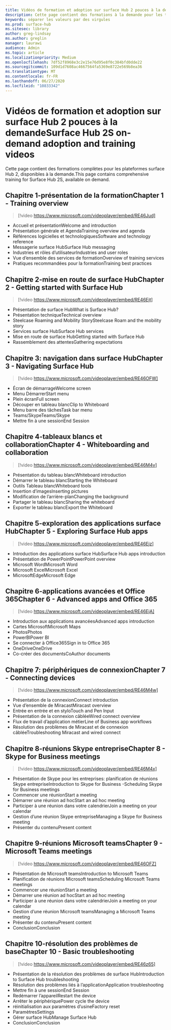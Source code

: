 ```yaml
---
title: Vidéos de formation et adoption sur surface Hub 2 pouces à la demande
description: Cette page contient des formations à la demande pour les tablettes surface Hub 2.
keywords: séparer les valeurs par des virgules
ms.prod: surface-hub
ms.sitesec: library
author: greg-lindsay
ms.author: greglin
manager: laurawi
audience: Admin
ms.topic: article
ms.localizationpriority: Medium
ms.openlocfilehash: 7df52f8968e3c2e15e76d95e8f0c384bfd0dde22
ms.sourcegitcommit: 109d1d7608ac4667564fa5369e8722e569b8ea36
ms.translationtype: MT
ms.contentlocale: fr-FR
ms.lasthandoff: 06/27/2020
ms.locfileid: "10833342"
---
```

# <span data-ttu-id="0162a-104">Vidéos de formation et adoption sur surface Hub 2 pouces à la demande</span><span class="sxs-lookup"><span data-stu-id="0162a-104">Surface Hub 2S on-demand adoption and training videos</span></span>

<span data-ttu-id="0162a-105">Cette page contient des formations complètes pour les plateformes surface Hub 2, disponibles à la demande.</span><span class="sxs-lookup"><span data-stu-id="0162a-105">This page contains comprehensive training for Surface Hub 2S, available on demand.</span></span>

## <span data-ttu-id="0162a-106">Chapitre 1-présentation de la formation</span><span class="sxs-lookup"><span data-stu-id="0162a-106">Chapter 1 - Training overview</span></span>

> [!video https://www.microsoft.com/videoplayer/embed/RE46Jud] 

- <span data-ttu-id="0162a-107">Accueil et présentation</span><span class="sxs-lookup"><span data-stu-id="0162a-107">Welcome and introduction</span></span>
- <span data-ttu-id="0162a-108">Présentation générale et Agenda</span><span class="sxs-lookup"><span data-stu-id="0162a-108">Training overview and agenda</span></span>
- <span data-ttu-id="0162a-109">Références logicielles et technologiques</span><span class="sxs-lookup"><span data-stu-id="0162a-109">Software and technology reference</span></span>
- <span data-ttu-id="0162a-110">Messagerie surface Hub</span><span class="sxs-lookup"><span data-stu-id="0162a-110">Surface Hub messaging</span></span>
- <span data-ttu-id="0162a-111">Industries et rôles d’utilisateur</span><span class="sxs-lookup"><span data-stu-id="0162a-111">Industries and user roles</span></span>
- <span data-ttu-id="0162a-112">Vue d’ensemble des services de formation</span><span class="sxs-lookup"><span data-stu-id="0162a-112">Overview of training services</span></span>
- <span data-ttu-id="0162a-113">Pratiques recommandées pour la formation</span><span class="sxs-lookup"><span data-stu-id="0162a-113">Training best practices</span></span>

## <span data-ttu-id="0162a-114">Chapitre 2-mise en route de surface Hub</span><span class="sxs-lookup"><span data-stu-id="0162a-114">Chapter 2 - Getting started with Surface Hub</span></span>

> [!video https://www.microsoft.com/videoplayer/embed/RE46Ejt] 

- <span data-ttu-id="0162a-115">Présentation de surface Hub</span><span class="sxs-lookup"><span data-stu-id="0162a-115">What is Surface Hub?</span></span>
- <span data-ttu-id="0162a-116">Présentation technique</span><span class="sxs-lookup"><span data-stu-id="0162a-116">Technical overview</span></span>
- <span data-ttu-id="0162a-117">Steelcase Roaming and Mobility Story</span><span class="sxs-lookup"><span data-stu-id="0162a-117">Steelcase Roam and the mobility story</span></span>
- <span data-ttu-id="0162a-118">Services surface Hub</span><span class="sxs-lookup"><span data-stu-id="0162a-118">Surface Hub services</span></span>
- <span data-ttu-id="0162a-119">Mise en route de surface Hub</span><span class="sxs-lookup"><span data-stu-id="0162a-119">Getting started with Surface Hub</span></span>
- <span data-ttu-id="0162a-120">Rassemblement des attentes</span><span class="sxs-lookup"><span data-stu-id="0162a-120">Gathering expectations</span></span>

## <span data-ttu-id="0162a-121">Chapitre 3: navigation dans surface Hub</span><span class="sxs-lookup"><span data-stu-id="0162a-121">Chapter 3 - Navigating Surface Hub</span></span>

> [!video https://www.microsoft.com/videoplayer/embed/RE46OFW] 

- <span data-ttu-id="0162a-122">Écran de démarrage</span><span class="sxs-lookup"><span data-stu-id="0162a-122">Welcome screen</span></span>
- <span data-ttu-id="0162a-123">Menu Démarrer</span><span class="sxs-lookup"><span data-stu-id="0162a-123">Start menu</span></span>
- <span data-ttu-id="0162a-124">Plein écran</span><span class="sxs-lookup"><span data-stu-id="0162a-124">Full screen</span></span>
- <span data-ttu-id="0162a-125">Découper en tableau blanc</span><span class="sxs-lookup"><span data-stu-id="0162a-125">Clip to Whiteboard</span></span>
- <span data-ttu-id="0162a-126">Menu barre des tâches</span><span class="sxs-lookup"><span data-stu-id="0162a-126">Task bar menu</span></span>
- <span data-ttu-id="0162a-127">Teams/Skype</span><span class="sxs-lookup"><span data-stu-id="0162a-127">Teams/Skype</span></span>
- <span data-ttu-id="0162a-128">Mettre fin à une session</span><span class="sxs-lookup"><span data-stu-id="0162a-128">End Session</span></span>

## <span data-ttu-id="0162a-129">Chapitre 4-tableaux blancs et collaboration</span><span class="sxs-lookup"><span data-stu-id="0162a-129">Chapter 4 - Whiteboarding and collaboration</span></span>

> [!video https://www.microsoft.com/videoplayer/embed/RE46M4v] 

- <span data-ttu-id="0162a-130">Présentation du tableau blanc</span><span class="sxs-lookup"><span data-stu-id="0162a-130">Whiteboard introduction</span></span>
- <span data-ttu-id="0162a-131">Démarrer le tableau blanc</span><span class="sxs-lookup"><span data-stu-id="0162a-131">Starting the Whiteboard</span></span>
- <span data-ttu-id="0162a-132">Outils Tableau blanc</span><span class="sxs-lookup"><span data-stu-id="0162a-132">Whiteboard tools</span></span>
- <span data-ttu-id="0162a-133">Insertion d’images</span><span class="sxs-lookup"><span data-stu-id="0162a-133">Inserting pictures</span></span>
- <span data-ttu-id="0162a-134">Modification de l’arrière-plan</span><span class="sxs-lookup"><span data-stu-id="0162a-134">Changing the background</span></span>
- <span data-ttu-id="0162a-135">Partager le tableau blanc</span><span class="sxs-lookup"><span data-stu-id="0162a-135">Sharing the whiteboard</span></span>
- <span data-ttu-id="0162a-136">Exporter le tableau blanc</span><span class="sxs-lookup"><span data-stu-id="0162a-136">Export the Whiteboard</span></span> 
 
## <span data-ttu-id="0162a-137">Chapitre 5-exploration des applications surface Hub</span><span class="sxs-lookup"><span data-stu-id="0162a-137">Chapter 5 - Exploring Surface Hub apps</span></span>

> [!video https://www.microsoft.com/videoplayer/embed/RE46Ejz] 

- <span data-ttu-id="0162a-138">Introduction des applications surface Hub</span><span class="sxs-lookup"><span data-stu-id="0162a-138">Surface Hub apps introduction</span></span>
- <span data-ttu-id="0162a-139">Présentation de PowerPoint</span><span class="sxs-lookup"><span data-stu-id="0162a-139">PowerPoint overview</span></span>
- <span data-ttu-id="0162a-140">Microsoft Word</span><span class="sxs-lookup"><span data-stu-id="0162a-140">Microsoft Word</span></span>
- <span data-ttu-id="0162a-141">Microsoft Excel</span><span class="sxs-lookup"><span data-stu-id="0162a-141">Microsoft Excel</span></span>
- <span data-ttu-id="0162a-142">MicrosoftEdge</span><span class="sxs-lookup"><span data-stu-id="0162a-142">Microsoft Edge</span></span>

## <span data-ttu-id="0162a-143">Chapitre 6-applications avancées et Office 365</span><span class="sxs-lookup"><span data-stu-id="0162a-143">Chapter 6 - Advanced apps and Office 365</span></span>

> [!video https://www.microsoft.com/videoplayer/embed/RE46EjA] 

- <span data-ttu-id="0162a-144">Introduction aux applications avancées</span><span class="sxs-lookup"><span data-stu-id="0162a-144">Advanced apps introduction</span></span>
- <span data-ttu-id="0162a-145">Cartes Microsoft</span><span class="sxs-lookup"><span data-stu-id="0162a-145">Microsoft Maps</span></span>
- <span data-ttu-id="0162a-146">Photos</span><span class="sxs-lookup"><span data-stu-id="0162a-146">Photos</span></span>
- <span data-ttu-id="0162a-147">PowerBI</span><span class="sxs-lookup"><span data-stu-id="0162a-147">Power BI</span></span>
- <span data-ttu-id="0162a-148">Se connecter à Office365</span><span class="sxs-lookup"><span data-stu-id="0162a-148">Sign in to Office 365</span></span>
- <span data-ttu-id="0162a-149">OneDrive</span><span class="sxs-lookup"><span data-stu-id="0162a-149">OneDrive</span></span>
- <span data-ttu-id="0162a-150">Co-créer des documents</span><span class="sxs-lookup"><span data-stu-id="0162a-150">CoAuthor documents</span></span>

## <span data-ttu-id="0162a-151">Chapitre 7: périphériques de connexion</span><span class="sxs-lookup"><span data-stu-id="0162a-151">Chapter 7 - Connecting devices</span></span>

> [!video https://www.microsoft.com/videoplayer/embed/RE46M4w] 

- <span data-ttu-id="0162a-152">Présentation de la connexion</span><span class="sxs-lookup"><span data-stu-id="0162a-152">Connect introduction</span></span>
- <span data-ttu-id="0162a-153">Vue d’ensemble de Miracast</span><span class="sxs-lookup"><span data-stu-id="0162a-153">Miracast overview</span></span>
- <span data-ttu-id="0162a-154">Entrée en entrée et en stylo</span><span class="sxs-lookup"><span data-stu-id="0162a-154">Touch and Pen Input</span></span>
- <span data-ttu-id="0162a-155">Présentation de la connexion câblée</span><span class="sxs-lookup"><span data-stu-id="0162a-155">Wired connect overview</span></span>
- <span data-ttu-id="0162a-156">Flux de travail d’application métier</span><span class="sxs-lookup"><span data-stu-id="0162a-156">Line of Business app workflows</span></span>
- <span data-ttu-id="0162a-157">Résolution des problèmes de Miracast et de connexion câblée</span><span class="sxs-lookup"><span data-stu-id="0162a-157">Troubleshooting Miracast and wired connect</span></span>    
 
## <span data-ttu-id="0162a-158">Chapitre 8-réunions Skype entreprise</span><span class="sxs-lookup"><span data-stu-id="0162a-158">Chapter 8 - Skype for Business meetings</span></span>

> [!video https://www.microsoft.com/videoplayer/embed/RE46M4x] 

- <span data-ttu-id="0162a-159">Présentation de Skype pour les entreprises: planification de réunions Skype entreprise</span><span class="sxs-lookup"><span data-stu-id="0162a-159">Introduction to Skype for Business -Scheduling Skype for Business meetings</span></span>
- <span data-ttu-id="0162a-160">Commencer une réunion</span><span class="sxs-lookup"><span data-stu-id="0162a-160">Start a meeting</span></span>
- <span data-ttu-id="0162a-161">Démarrer une réunion ad hoc</span><span class="sxs-lookup"><span data-stu-id="0162a-161">Start an ad hoc meeting</span></span>
- <span data-ttu-id="0162a-162">Participer à une réunion dans votre calendrier</span><span class="sxs-lookup"><span data-stu-id="0162a-162">Join a meeting on your calendar</span></span>
- <span data-ttu-id="0162a-163">Gestion d’une réunion Skype entreprise</span><span class="sxs-lookup"><span data-stu-id="0162a-163">Managing a Skype for Business meeting</span></span>
- <span data-ttu-id="0162a-164">Présenter du contenu</span><span class="sxs-lookup"><span data-stu-id="0162a-164">Present content</span></span>
    
## <span data-ttu-id="0162a-165">Chapitre 9-réunions Microsoft teams</span><span class="sxs-lookup"><span data-stu-id="0162a-165">Chapter 9 - Microsoft Teams meetings</span></span>

> [!video https://www.microsoft.com/videoplayer/embed/RE46OFZ] 

- <span data-ttu-id="0162a-166">Présentation de Microsoft teams</span><span class="sxs-lookup"><span data-stu-id="0162a-166">Introduction to Microsoft Teams</span></span>
- <span data-ttu-id="0162a-167">Planification de réunions Microsoft teams</span><span class="sxs-lookup"><span data-stu-id="0162a-167">Scheduling Microsoft Teams meetings</span></span>
- <span data-ttu-id="0162a-168">Commencer une réunion</span><span class="sxs-lookup"><span data-stu-id="0162a-168">Start a meeting</span></span>
- <span data-ttu-id="0162a-169">Démarrer une réunion ad hoc</span><span class="sxs-lookup"><span data-stu-id="0162a-169">Start an ad hoc meeting</span></span>
- <span data-ttu-id="0162a-170">Participer à une réunion dans votre calendrier</span><span class="sxs-lookup"><span data-stu-id="0162a-170">Join a meeting on your calendar</span></span>
- <span data-ttu-id="0162a-171">Gestion d’une réunion Microsoft teams</span><span class="sxs-lookup"><span data-stu-id="0162a-171">Managing a Microsoft Teams meeting</span></span>
- <span data-ttu-id="0162a-172">Présenter du contenu</span><span class="sxs-lookup"><span data-stu-id="0162a-172">Present content</span></span>
- <span data-ttu-id="0162a-173">Conclusion</span><span class="sxs-lookup"><span data-stu-id="0162a-173">Conclusion</span></span>

## <span data-ttu-id="0162a-174">Chapitre 10-résolution des problèmes de base</span><span class="sxs-lookup"><span data-stu-id="0162a-174">Chapter 10 - Basic troubleshooting</span></span>

> [!video https://www.microsoft.com/videoplayer/embed/RE46z65] 

- <span data-ttu-id="0162a-175">Présentation de la résolution des problèmes de surface Hub</span><span class="sxs-lookup"><span data-stu-id="0162a-175">Introduction to Surface Hub troubleshooting</span></span>
- <span data-ttu-id="0162a-176">Résolution des problèmes liés à l’application</span><span class="sxs-lookup"><span data-stu-id="0162a-176">Application troubleshooting</span></span>
- <span data-ttu-id="0162a-177">Mettre fin à une session</span><span class="sxs-lookup"><span data-stu-id="0162a-177">End Session</span></span>
- <span data-ttu-id="0162a-178">Redémarrer l’appareil</span><span class="sxs-lookup"><span data-stu-id="0162a-178">Restart the device</span></span>
- <span data-ttu-id="0162a-179">Arrêter le périphérique</span><span class="sxs-lookup"><span data-stu-id="0162a-179">Power cycle the device</span></span>
- <span data-ttu-id="0162a-180">réinitialisation aux paramètres d’usine</span><span class="sxs-lookup"><span data-stu-id="0162a-180">Factory reset</span></span>
- <span data-ttu-id="0162a-181">Paramètres</span><span class="sxs-lookup"><span data-stu-id="0162a-181">Settings</span></span>
- <span data-ttu-id="0162a-182">Gérer surface Hub</span><span class="sxs-lookup"><span data-stu-id="0162a-182">Manage Surface Hub</span></span>
- <span data-ttu-id="0162a-183">Conclusion</span><span class="sxs-lookup"><span data-stu-id="0162a-183">Conclusion</span></span>